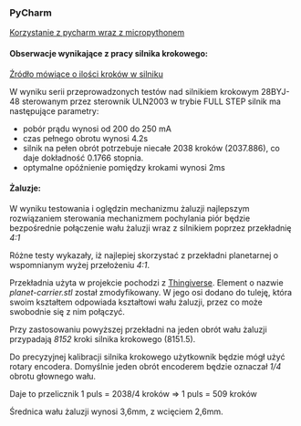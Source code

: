 ### PyCharm
[Korzystanie z pycharm wraz z micropythonem](https://blog.jetbrains.com/pycharm/2018/01/micropython-plugin-for-pycharm/)


#### Obserwacje wynikające z pracy silnika krokowego:
[Źródło mówiące o ilości kroków w silniku](http://www.jangeox.be/2013/10/stepper-motor-28byj-48_25.html)

W wyniku serii przeprowadzonych testów nad silnikiem krokowym 28BYJ-48
sterowanym przez sterownik ULN2003 w trybie FULL STEP silnik ma następujące parametry:
 * pobór prądu wynosi od 200 do 250 mA
 * czas pełnego obrotu wynosi 4.2s
 * silnik na pełen obrót potrzebuje niecałe 2038 kroków (2037.886), co daje dokładność 0.1766 stopnia.
 * optymalne opóźnienie pomiędzy krokami wynosi 2ms
 
 

#### Żaluzje:
W wyniku testowania i oględzin mechanizmu żaluzji najlepszym rozwiązaniem sterowania mechanizmem pochylania piór
będzie bezpośrednie połączenie wału żaluzji wraz z silnikiem poprzez przekładnię _4:1_

Różne testy wykazały, iż najlepiej skorzystać z przekładni planetarnej
o wspomnianym wyżej przełożeniu _4:1_.

Przekładnia użyta w projekcie pochodzi z [Thingiverse](https://www.thingiverse.com/thing:3642542).
Element o nazwie _planet-carrier.stl_ został zmodyfikowany. 
W jego osi dodano do tuleję, która swoim kształtem odpowiada kształtowi wału żaluzji, przez co może swobodnie się z nim połączyć.

Przy zastosowaniu powyższej przekładni na jeden obrót wału żaluzji przypadają *8152* kroki silnika krokowego (8151.5).

Do precyzyjnej kalibracji silnika krokowego użytkownik będzie mógł użyć rotary encodera.
Domyślnie jeden obrót encoderem będzie oznaczał _1/4_ obrotu głownego wału. 

Daje to przelicznik 1 puls = 2038/4 kroków => 1 puls = 509 kroków




Średnica wału żaluzji wynosi 3,6mm, z wcięciem 2,6mm. 